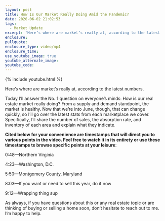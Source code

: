 ```yaml
---
layout: post
title: How Is Our Market Really Doing Amid the Pandemic?
date: 2020-06-02 21:02:53
tags:
  - Market Update
excerpt: 'Here’s where are market’s really at, according to the latest numbers.'
enclosure:
pullquote:
enclosure_type: video/mp4
enclosure_time:
use_youtube_image: true
youtube_alternate_image:
youtube_code:
---
```


{% include youtube.html %}

Here’s where are market’s really at, according to the latest numbers.

Today I’ll answer the No. 1 question on everyone’s minds: How is our real estate market really doing? From a supply and demand standpoint, the market is healthy. Now that we’re into June, though, that can change quickly, so I’ll go over the latest stats from each marketplace we cover. Specifically, I’ll share the number of sales, the absorption rate, and inventory of each area and explain what they indicate.&nbsp;&nbsp;

**Cited below for your convenience are timestamps that will direct you to various points in the video. Feel free to watch it in its entirety or use these timestamps to browse specific points at your leisure:&nbsp;**

0:48—Northern Virginia&nbsp;

4:23—Washington, D.C.&nbsp;

5:50—Montgomery County, Maryland&nbsp;

8:03—If you want or need to sell this year, do it now

9:12—Wrapping thing sup

As always, if you have questions about this or any real estate topic or are thinking of buying or selling a home soon, don’t hesitate to reach out to me. I’m happy to help.